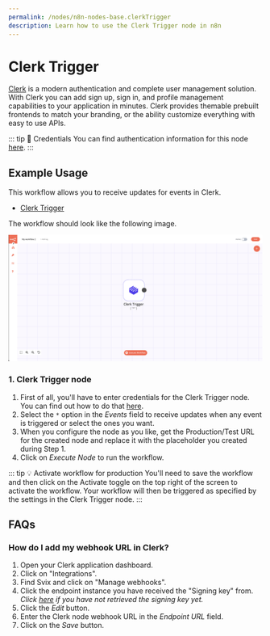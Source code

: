 ```yaml
---
permalink: /nodes/n8n-nodes-base.clerkTrigger
description: Learn how to use the Clerk Trigger node in n8n
---
```


# Clerk Trigger

[Clerk](https://clerk.dev) is a modern authentication and complete user management solution. With Clerk you can add sign up, sign in, and profile management capabilities to your application in minutes. Clerk provides themable prebuilt frontends to match your branding, or the ability customize everything with easy to use APIs.

::: tip 🔑 Credentials
You can find authentication information for this node [here](../../../credentials/Clerk/README.md).
:::

## Example Usage

This workflow allows you to receive updates for events in Clerk.

- [Clerk Trigger]()

The workflow should look like the following image.

![A workflow with the Clerk Trigger node](./workflow.png)

### 1. Clerk Trigger node

1. First of all, you'll have to enter credentials for the Clerk Trigger node. You can find out how to do that [here](../../../credentials/Clerk/README.md).
2. Select the `*` option in the _Events_ field to receive updates when any event is triggered or select the ones you want.
3. When you configure the node as you like, get the Production/Test URL for the created node and replace it with the placeholder you created during Step 1.
4. Click on _Execute Node_ to run the workflow.

::: tip 💡 Activate workflow for production
You'll need to save the workflow and then click on the Activate toggle on the top right of the screen to activate the workflow. Your workflow will then be triggered as specified by the settings in the Clerk Trigger node.
:::

## FAQs

### How do I add my webhook URL in Clerk?

1. Open your Clerk application dashboard.
2. Click on "Integrations".
3. Find Svix and click on "Manage webhooks".
4. Click the endpoint instance you have received the "Signing key" from. _Click [here](../../../credentials/Clerk/README.md) if you have not retrieved the signing key yet._
5. Click the _Edit_ button.
6. Enter the Clerk node webhook URL in the _Endpoint URL_ field.
7. Click on the _Save_ button.
